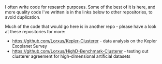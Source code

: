 I often write code for research purposes. Some of the best of it is here, and more quality code I've written is in the links below to other repositories, to avoid duplication. 

Much of the code that would go here is in another repo - please have a look at these repositories for more:
- https://github.com/Lorxus/Kepler-Clusterer - data analysis on the Kepler Exoplanet Survey
- https://github.com/Lorxus/HighD-Benchmark-Clusterer - testing out clusterer agreement for high-dimensional artificial datasets
